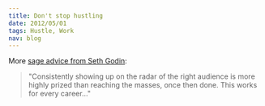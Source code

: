 ```yaml
--- 
title: Don't stop hustling
date: 2012/05/01
tags: Hustle, Work
nav: blog
---
```


More [sage advice from Seth Godin](http://sethgodin.typepad.com/seths_blog/2012/05/volatility-and-value.html):
> "Consistently showing up on the radar of the right audience is more highly prized than reaching the masses, once then done. This works for every career…" 